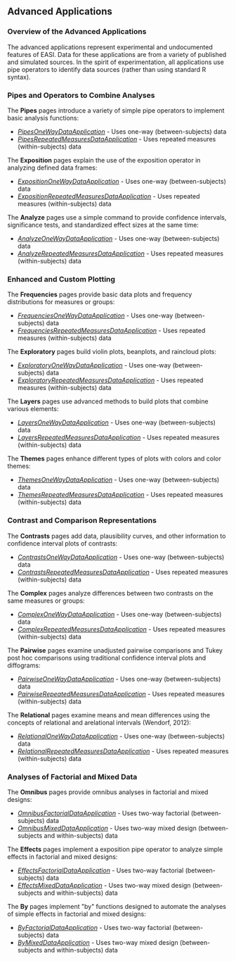 
## Advanced Applications

### Overview of the Advanced Applications

The advanced applications represent experimental and undocumented features of EASI. Data for these applications are from a variety of published and simulated sources. In the spirit of experimentation, all applications use pipe operators to identify data sources (rather than using standard R syntax).

### Pipes and Operators to Combine Analyses

The **Pipes** pages introduce a variety of simple pipe operators to implement basic analysis functions:

- [*PipesOneWayDataApplication*](./PipesOneWayDataApplication.md) - Uses one-way (between-subjects) data
- [*PipesRepeatedMeasuresDataApplication*](./PipesRepeatedMeasuresDataApplication.md) - Uses repeated measures (within-subjects) data

The **Exposition** pages explain the use of the exposition operator in analyzing defined data frames:

- [*ExpositionOneWayDataApplication*](./ExpositionOneWayDataApplication.md) - Uses one-way (between-subjects) data
- [*ExpositionRepeatedMeasuresDataApplication*](./ExpositionRepeatedMeasuresDataApplication.md) - Uses repeated measures (within-subjects) data

The **Analyze** pages use a simple command to provide confidence intervals, significance tests, and standardized effect sizes at the same time:

- [*AnalyzeOneWayDataApplication*](./AnalyzeOneWayDataApplication.md) - Uses one-way (between-subjects) data
- [*AnalyzeRepeatedMeasuresDataApplication*](./AnalyzeRepeatedMeasuresDataApplication.md) - Uses repeated measures (within-subjects) data

### Enhanced and Custom Plotting

The **Frequencies** pages provide basic data plots and frequency distributions for measures or groups:

- [*FrequenciesOneWayDataApplication*](./FrequenciesOneWayDataApplication.md) - Uses one-way (between-subjects) data
- [*FrequenciesRepeatedMeasuresDataApplication*](./FrequenciesRepeatedMeasuresDataApplication.md) - Uses repeated measures (within-subjects) data

The **Exploratory** pages build violin plots, beanplots, and raincloud plots:

- [*ExploratoryOneWayDataApplication*](./ExploratoryOneWayDataApplication.md) - Uses one-way (between-subjects) data
- [*ExploratoryRepeatedMeasuresDataApplication*](./ExploratoryRepeatedMeasuresDataApplication.md) - Uses repeated measures (within-subjects) data

The **Layers** pages use advanced methods to build plots that combine various elements:

- [*LayersOneWayDataApplication*](./LayersOneWayDataApplication.md) - Uses one-way (between-subjects) data
- [*LayersRepeatedMeasuresDataApplication*](./LayersRepeatedMeasuresDataApplication.md) - Uses repeated measures (within-subjects) data

The **Themes** pages enhance different types of plots with colors and color themes:

- [*ThemesOneWayDataApplication*](./ThemesOneWayDataApplication.md) - Uses one-way (between-subjects) data
- [*ThemesRepeatedMeasuresDataApplication*](./ThemesRepeatedMeasuresDataApplication.md) - Uses repeated measures (within-subjects) data

### Contrast and Comparison Representations

The **Contrasts** pages add data, plausibility curves, and other information to confidence interval plots of contrasts:

- [*ContrastsOneWayDataApplication*](./ContrastsOneWayDataApplication.md) - Uses one-way (between-subjects) data
- [*ContrastsRepeatedMeasuresDataApplication*](./ContrastsRepeatedMeasuresDataApplication.md) - Uses repeated measures (within-subjects) data

The **Complex** pages analyze differences between two contrasts on the same measures or groups:

- [*ComplexOneWayDataApplication*](./ComplexOneWayDataApplication.md) - Uses one-way (between-subjects) data
- [*ComplexRepeatedMeasuresDataApplication*](./ComplexRepeatedMeasuresDataApplication.md) - Uses repeated measures (within-subjects) data

The **Pairwise** pages examine unadjusted pairwise comparisons and Tukey post hoc comparisons using traditional confidence interval plots and diffograms:

- [*PairwiseOneWayDataApplication*](./PairwiseOneWayDataApplication.md) - Uses one-way (between-subjects) data
- [*PairwiseRepeatedMeasuresDataApplication*](./PairwiseRepeatedMeasuresDataApplication.md) - Uses repeated measures (within-subjects) data

The **Relational** pages examine means and mean differences using the concepts of relational and arelational intervals (Wendorf, 2012):

- [*RelationalOneWayDataApplication*](./RelationalOneWayDataApplication.md) - Uses one-way (between-subjects) data
- [*RelationalRepeatedMeasuresDataApplication*](./RelationalRepeatedMeasuresDataApplication.md) - Uses repeated measures (within-subjects) data

### Analyses of Factorial and Mixed Data

The **Omnibus** pages provide omnibus analyses in factorial and mixed designs:

- [*OmnibusFactorialDataApplication*](./OmnibusFactorialDataApplication.md) - Uses two-way factorial (between-subjects) data
- [*OmnibusMixedDataApplication*](./OmnibusMixedDataApplication.md) - Uses two-way mixed design (between-subjects and within-subjects) data

The **Effects** pages implement a exposition pipe operator to analyze simple effects in factorial and mixed designs:

- [*EffectsFactorialDataApplication*](./EffectsFactorialDataApplication.md) - Uses two-way factorial (between-subjects) data
- [*EffectsMixedDataApplication*](./EffectsMixedDataApplication.md) - Uses two-way mixed design (between-subjects and within-subjects) data

The **By** pages implement "by" functions designed to automate the analyses of simple effects in factorial and mixed designs:

- [*ByFactorialDataApplication*](./ByFactorialDataApplication.md) - Uses two-way factorial (between-subjects) data
- [*ByMixedDataApplication*](./ByMixedDataApplication.md) - Uses two-way mixed design (between-subjects and within-subjects) data
